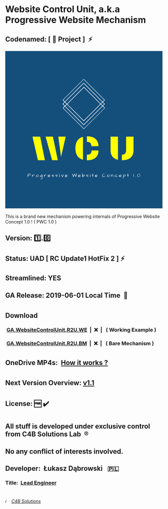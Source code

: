 # Website Control Unit, a.k.a Progressive Website Mechanism

## Codenamed: [ :hamburger: Project ] &nbsp;:zap:

![Website Control Unit](/Website_Control_Unit_logo.png)

This is a brand new mechanism powering internals of Progressive Website Concept 1.0 ! ( PWC 1.0 )
##
## Version:&nbsp;:one:.:zero:
## Status:&nbsp;UAD&nbsp;[ RC Update1 HotFix 2 ]&nbsp;:zap:
## Streamlined:&nbsp;YES
## GA Release: 2019-06-01 Local Time &nbsp;:pushpin:
#
## Download
### &nbsp;[GA.WebsiteControlUnit.R2U.WE](https://minhaskamal.github.io/DownGit/#/home?url=https://github.com/Open-Source-4-Better-Tomorrow/Website_Control_Unit/blob/master/downloads/GA.WebsiteControlUnit.R2U.WorkingExample.zip "Download GA R2U working example")&nbsp;&nbsp;|&nbsp;&nbsp;:x:&nbsp;&nbsp;|&nbsp;&nbsp; ( Working Example )
### &nbsp;[GA.WebsiteControlUnit.R2U.BM](https://minhaskamal.github.io/DownGit/#/home?url=https://github.com/Open-Source-4-Better-Tomorrow/Website_Control_Unit/blob/master/downloads/GA.WebsiteControlUnit.R2U.BareMechanism.zip "Download GA R2U bare mechanism")&nbsp;&nbsp;|&nbsp;&nbsp;:x:&nbsp;&nbsp;|&nbsp;&nbsp; ( Bare Mechanism )
#
## OneDrive MP4s:&nbsp; [How it works ?](https://1drv.ms/f/s!Av2ZrNqOVnWL9yW0tKXfC3v-oCxz "Tech clips covering behind-the-scenes internals !")
#
## Next Version Overview: [v1.1](/improvements/v1.1.md "Go to details covering next major improvement of WCU")
#
## License:&nbsp;:free:&nbsp;:heavy_check_mark:
#
## All stuff is developed under exclusive control from C4B Solutions Lab &nbsp;:registered:
## No any conflict of interests involved. 
##
## Developer:&nbsp; Łukasz Dąbrowski &nbsp;&nbsp;:poland:
### Title:&nbsp; [Lead Engineer](https://medium.com/engineering-leadership/what-does-a-lead-engineer-do-ec8cdc119ff7 "What does a lead engineer do ?")
#
###### :information_source: &nbsp;&nbsp; [C4B Solutions](https://c4b.solutions)
